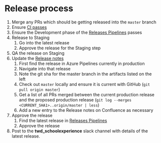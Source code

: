 # Release process

1. Merge any PRs which should be getting released into the `master` branch
2. Ensure [CI passes](https://dev.azure.com/dfe-ssp/S105-School-Experience/_build?definitionId=127) 
3. Ensure the Development phase of the [Releases Pipelines](https://dev.azure.com/dfe-ssp/S105-School-Experience/_release?_a=releases&view=mine&definitionId=38) passes
4. Release to Staging 
   1. Go into the latest release
   2. Approve the release for the Staging step
5. QA the release on Staging
6. Update the [Release notes](https://dfedigital.atlassian.net/wiki/spaces/SE/pages/1111916587/Release+Notes)
   1. First find the release in Azure Pipelines currently in production
   2. Navigate into that release
   3. Note the git sha for the master branch in the artifacts listed on the left
   4. Check out `master` locally and ensure it is current with GitHub (`git pull origin master`)
   5. Get a list of all PRs merged between the current production release and the proposed production release (`git log --merges <CURRENT_SHA1>..origin/master | less`)
   6. Add a new entry to the Release notes on Confluence as necessary
7. Approve the release
   1. Find the latest release in [Releases Pipelines](https://dev.azure.com/dfe-ssp/S105-School-Experience/_release?_a=releases&view=mine&definitionId=38)
   2. Approve the release
8. Post to the **twd_schoolexperience** slack channel with details of the latest
   release.
 
